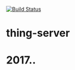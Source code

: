[![Build Status](https://travis-ci.org/origox/thing-server.svg?branch=master)](https://travis-ci.org/origox/thing-server)

# thing-server
# 2017..